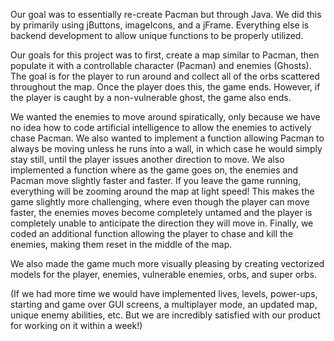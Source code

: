 Our goal was to essentially re-create Pacman but through Java. We did this by primarily using
jButtons, imageIcons, and a jFrame. Everything else is backend development to allow unique
functions to be properly utilized. 

Our goals for this project was to first, create a map similar to Pacman, then populate it with a 
controllable character (Pacman) and enemies (Ghosts). The goal is for the player to run around
and collect all of the orbs scattered throughout the map. Once the player does this, the game ends. 
However, if the player is caught by a non-vulnerable ghost, the game also ends. 

We wanted the enemies to move around spiratically, only because we have no idea how to code 
artificial intelligence to allow the enemies to actively chase Pacman. We also wanted to implement 
a function allowing Pacman to always be moving unless he runs into a wall, in which case he would 
simply stay still, until the player issues another direction to move. We also implemented a function
where as the game goes on, the enemies and Pacman move slightly faster and faster. If you leave the
game running, everything will be zooming around the map at light speed! This makes the game
slightly more challenging, where even though the player can move faster, the enemies moves become
completely untamed and the player is completely unable to anticipate the direction they will move in.
Finally, we coded an additional function allowing the player to chase and kill the enemies, making
them reset in the middle of the map.

We also made the game much more visually pleasing by creating vectorized models for the player,
enemies, vulnerable enemies, orbs, and super orbs. 

(If we had more time we would have implemented lives, levels, power-ups, starting and game over 
GUI screens, a multiplayer mode, an updated map, unique enemy abilities, etc. But we are incredibly
satisfied with our product for working on it within a week!)
